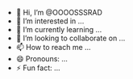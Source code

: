 - 👋 Hi, I’m @OOOOSSSRAD
- 👀 I’m interested in ...
- 🌱 I’m currently learning ...
- 💞️ I’m looking to collaborate on ...
- 📫 How to reach me ...
- 😄 Pronouns: ...
- ⚡ Fun fact: ...

<!---
OOOOSSSRAD/OOOOSSSRAD is a ✨ special ✨ repository because its `README.md` (this file) appears on your GitHub profile.
You can click the Preview link to take a look at your changes.
--->
